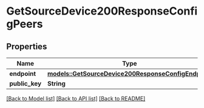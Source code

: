 # GetSourceDevice200ResponseConfigPeers

## Properties

Name | Type | Description | Notes
------------ | ------------- | ------------- | -------------
**endpoint** | [**models::GetSourceDevice200ResponseConfigEndpoint**](GetSourceDevice_200_Response_config_endpoint.md) |  | 
**public_key** | **String** |  | 

[[Back to Model list]](../README.md#documentation-for-models) [[Back to API list]](../README.md#documentation-for-api-endpoints) [[Back to README]](../README.md)


